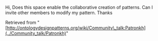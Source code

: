 Hi,
Does this space enable the collaborative creation of patterns.
Can I invite other members to modify my pattern.
Thanks





Retrieved from "[http://ontologydesignpatterns.org/wiki/Community\_talk:Patronkh](../Community_talk/Patronkh)"